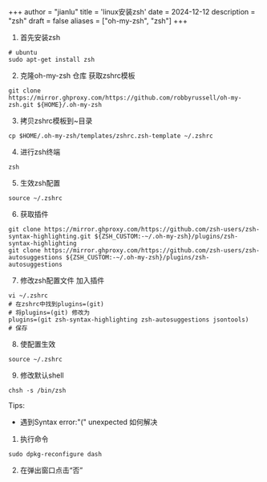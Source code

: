 +++
author = "jianlu"
title = 'linux安装zsh'
date = 2024-12-12
description = "zsh"
draft = false
aliases = ["oh-my-zsh", "zsh"]
+++

1. 首先安装zsh
```shell
# ubuntu 
sudo apt-get install zsh
```

2. 克隆oh-my-zsh 仓库 获取zshrc模板
```shell
git clone https://mirror.ghproxy.com/https://github.com/robbyrussell/oh-my-zsh.git ${HOME}/.oh-my-zsh
```

3. 拷贝zshrc模板到~目录
```shell
cp $HOME/.oh-my-zsh/templates/zshrc.zsh-template ~/.zshrc
```

4. 进行zsh终端
```shell 
zsh
```

5. 生效zsh配置
```shell
source ~/.zshrc
```

6. 获取插件
```shell
git clone https://mirror.ghproxy.com/https://github.com/zsh-users/zsh-syntax-highlighting.git ${ZSH_CUSTOM:-~/.oh-my-zsh}/plugins/zsh-syntax-highlighting
git clone https://mirror.ghproxy.com/https://github.com/zsh-users/zsh-autosuggestions ${ZSH_CUSTOM:-~/.oh-my-zsh}/plugins/zsh-autosuggestions
```

7. 修改zsh配置文件 加入插件
```shell
vi ~/.zshrc
# 在zshrc中找到plugins=(git)
# 将plugins=(git) 修改为
plugins=(git zsh-syntax-highlighting zsh-autosuggestions jsontools)
# 保存 
```

8. 使配置生效
```shell
source ~/.zshrc
```

9. 修改默认shell
```shell
chsh -s /bin/zsh
```

Tips:

* 遇到Syntax error:"(" unexpected 如何解决

1. 执行命令
```shell
sudo dpkg-reconfigure dash
```

2. 在弹出窗口点击“否”



